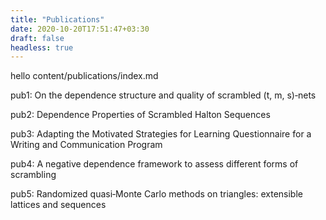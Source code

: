 ```yaml
---
title: "Publications"
date: 2020-10-20T17:51:47+03:30
draft: false
headless: true
---
```


hello  content/publications/index.md

pub1: On the dependence structure and quality of scrambled (t, m, s)‑nets

pub2: Dependence Properties of Scrambled Halton Sequences

pub3: Adapting the Motivated Strategies for Learning Questionnaire for a Writing and Communication Program 

pub4: A negative dependence framework to assess different forms of scrambling

pub5: Randomized quasi‑Monte Carlo methods on triangles: extensible lattices and sequences